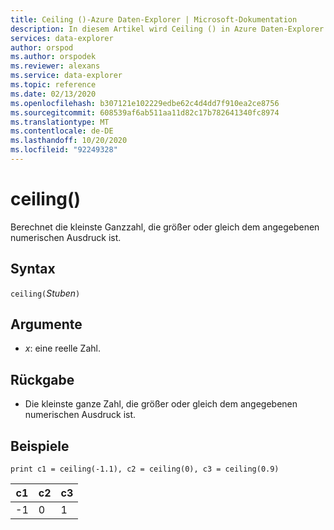 ```yaml
---
title: Ceiling ()-Azure Daten-Explorer | Microsoft-Dokumentation
description: In diesem Artikel wird Ceiling () in Azure Daten-Explorer beschrieben.
services: data-explorer
author: orspod
ms.author: orspodek
ms.reviewer: alexans
ms.service: data-explorer
ms.topic: reference
ms.date: 02/13/2020
ms.openlocfilehash: b307121e102229edbe62c4d4dd7f910ea2ce8756
ms.sourcegitcommit: 608539af6ab511aa11d82c17b782641340fc8974
ms.translationtype: MT
ms.contentlocale: de-DE
ms.lasthandoff: 10/20/2020
ms.locfileid: "92249328"
---
```

# <a name="ceiling"></a>ceiling()

Berechnet die kleinste Ganzzahl, die größer oder gleich dem angegebenen numerischen Ausdruck ist.

## <a name="syntax"></a>Syntax

`ceiling(`*Stuben*`)`

## <a name="arguments"></a>Argumente

* *x*: eine reelle Zahl.

## <a name="returns"></a>Rückgabe

* Die kleinste ganze Zahl, die größer oder gleich dem angegebenen numerischen Ausdruck ist. 

## <a name="examples"></a>Beispiele

```kusto
print c1 = ceiling(-1.1), c2 = ceiling(0), c3 = ceiling(0.9)
```

|c1|c2|c3|
|---|---|---|
|-1|0|1|